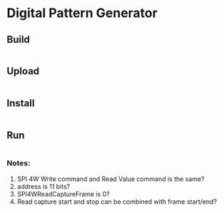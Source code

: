 # Digital Pattern Generator

## Build
```
```

## Upload
```
```

## Install
```
```
## Run
```
```

### Notes:
1. SPI 4W Write command and Read Value command is the same?
2. address is 11 bits? 
3. SPI4WReadCaptureFrame is 0?
4. Read capture start and stop can be combined with frame start/end?